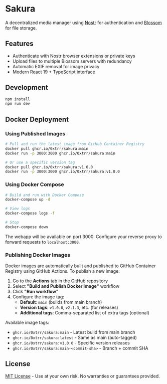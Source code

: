 # Sakura

A decentralized media manager using [Nostr](https://github.com/nostr-protocol/nostr) for authentication and [Blossom](https://github.com/hzrd149/blossom) for file storage.

## Features

- Authenticate with Nostr browser extensions or private keys
- Upload files to multiple Blossom servers with redundancy
- Automatic EXIF removal for image privacy
- Modern React 19 + TypeScript interface

## Development

```bash
npm install
npm run dev
```

## Docker Deployment

### Using Published Images

```bash
# Pull and run the latest image from GitHub Container Registry
docker pull ghcr.io/0xtrr/sakura:main
docker run -p 3000:3000 ghcr.io/0xtrr/sakura:main

# Or use a specific version tag
docker pull ghcr.io/0xtrr/sakura:v1.0.0
docker run -p 3000:3000 ghcr.io/0xtrr/sakura:v1.0.0
```

### Using Docker Compose

```bash
# Build and run with Docker Compose
docker-compose up -d

# View logs
docker-compose logs -f

# Stop
docker-compose down
```

The webapp will be available on port 3000. Configure your reverse proxy to forward requests to `localhost:3000`.

### Publishing Docker Images

Docker images are automatically built and published to GitHub Container Registry using GitHub Actions. To publish a new image:

1. Go to the **Actions** tab in the GitHub repository
2. Select **"Build and Publish Docker Image"** workflow
3. Click **"Run workflow"** 
4. Configure the image tag:
   - **Default**: `main` (builds from main branch)
   - **Version tags**: `v1.0.0`, `v2.1.3`, etc. (for releases)
   - **Additional tags**: Comma-separated list of extra tags (optional)

Available image tags:
- `ghcr.io/0xtrr/sakura:main` - Latest build from main branch
- `ghcr.io/0xtrr/sakura:latest` - Same as main (auto-tagged)
- `ghcr.io/0xtrr/sakura:v1.0.0` - Specific version releases
- `ghcr.io/0xtrr/sakura:main-<commit-sha>` - Branch + commit SHA

## License

[MIT License](https://opensource.org/licenses/MIT) - Use at your own risk. No warranties or guarantees provided.
